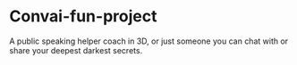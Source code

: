 # Convai-fun-project
 A public speaking helper coach in 3D, or just someone you can chat with or share your deepest darkest secrets.
